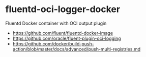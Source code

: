 # fluentd-oci-logger-docker
Fluentd Docker container with OCI output plugin

 * https://github.com/fluent/fluentd-docker-image
 * https://github.com/oracle/fluent-plugin-oci-logging
 * https://github.com/docker/build-push-action/blob/master/docs/advanced/push-multi-registries.md
